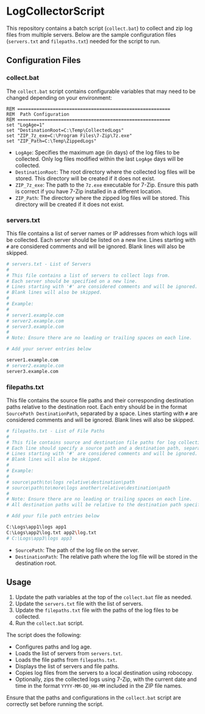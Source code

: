 # LogCollectorScript

This repository contains a batch script (`collect.bat`) to collect and zip log files from multiple servers. Below are the sample configuration files (`servers.txt` and `filepaths.txt`) needed for the script to run.

## Configuration Files

### collect.bat

The `collect.bat` script contains configurable variables that may need to be changed depending on your environment:

```batch
REM ========================================================
REM  Path Configuration
REM ========================================================
set "LogAge=1"                               
set "DestinationRoot=C:\Temp\CollectedLogs"
set "ZIP_7z_exe=C:\Program Files\7-Zip\7z.exe"
set "ZIP_Path=C:\Temp\ZippedLogs"
```

- `LogAge`: Specifies the maximum age (in days) of the log files to be collected. Only log files modified within the last `LogAge` days will be collected.
- `DestinationRoot`: The root directory where the collected log files will be stored. This directory will be created if it does not exist.
- `ZIP_7z_exe`: The path to the `7z.exe` executable for 7-Zip. Ensure this path is correct if you have 7-Zip installed in a different location.
- `ZIP_Path`: The directory where the zipped log files will be stored. This directory will be created if it does not exist.

### servers.txt

This file contains a list of server names or IP addresses from which logs will be collected. Each server should be listed on a new line. Lines starting with `#` are considered comments and will be ignored. Blank lines will also be skipped.

```sh name=servers.txt
# servers.txt - List of Servers
# 
# This file contains a list of servers to collect logs from.
# Each server should be specified on a new line.
# Lines starting with '#' are considered comments and will be ignored.
# Blank lines will also be skipped.
# 
# Example:
# 
# server1.example.com
# server2.example.com
# server3.example.com
# 
# Note: Ensure there are no leading or trailing spaces on each line.

# Add your server entries below

server1.example.com
# server2.example.com
server3.example.com
```

### filepaths.txt

This file contains the source file paths and their corresponding destination paths relative to the destination root. Each entry should be in the format `SourcePath DestinationPath`, separated by a space. Lines starting with `#` are considered comments and will be ignored. Blank lines will also be skipped.

```sh name=filepaths.txt
# filepaths.txt - List of File Paths
# 
# This file contains source and destination file paths for log collection.
# Each line should specify a source path and a destination path, separated by a space.
# Lines starting with '#' are considered comments and will be ignored.
# Blank lines will also be skipped.
# 
# Example:
# 
# source\path\to\logs relative\destination\path
# source\path\to\more\logs another\relative\destination\path
# 
# Note: Ensure there are no leading or trailing spaces on each line.
# All destination paths will be relative to the destination path specified in the collect.bat.

# Add your file path entries below

C:\Logs\app1\logs app1
C:\Logs\app2\log.txt app2\log.txt
# C:\Logs\app3\logs app3
```

- `SourcePath`: The path of the log file on the server.
- `DestinationPath`: The relative path where the log file will be stored in the destination root.

## Usage

1. Update the path variables at the top of the `collect.bat` file as needed.
2. Update the `servers.txt` file with the list of servers.
3. Update the `filepaths.txt` file with the paths of the log files to be collected.
4. Run the `collect.bat` script.

The script does the following:  
- Configures paths and log age.  
- Loads the list of servers from `servers.txt`.  
- Loads the file paths from `filepaths.txt`.  
- Displays the list of servers and file paths.  
- Copies log files from the servers to a local destination using robocopy.  
- Optionally, zips the collected logs using 7-Zip, with the current date and time in the format `YYYY-MM-DD_HH-MM` included in the ZIP file names.  

Ensure that the paths and configurations in the `collect.bat` script are correctly set before running the script.
